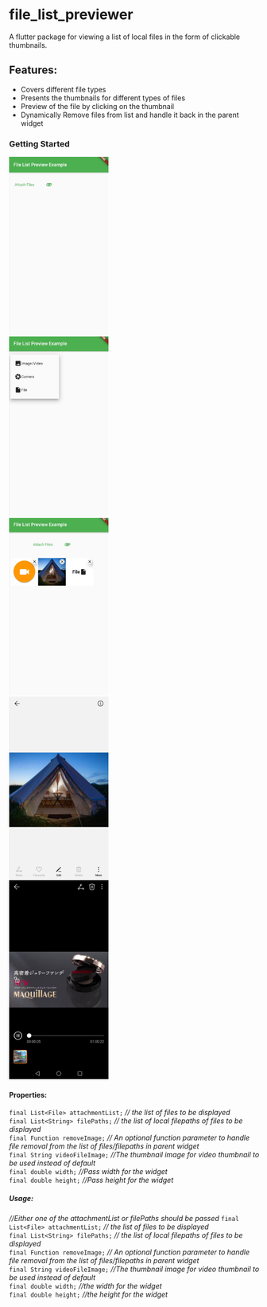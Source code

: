 # file_list_previewer

A flutter package for viewing a list of local files in the form of clickable thumbnails.

## Features:
* Covers different file types
* Presents the thumbnails for different types of files
* Preview of the file by clicking on the thumbnail 
* Dynamically Remove files from list and handle it back in the parent widget

### Getting Started

<img src="https://github.com/walkingtree/file_list_previewer/blob/master/assets/images/2020-09-02.jpg" width="200">
 <br />
<img src="https://github.com/walkingtree/file_list_previewer/blob/master/assets/images/2020-09-02%20(2).jpg" width="200">
 <br />
<img src="https://github.com/walkingtree/file_list_previewer/blob/master/assets/images/2020-09-02%20(3).jpg" width="200">
<br />
<img src="https://github.com/walkingtree/file_list_previewer/blob/master/assets/images/2020-09-02%20(4).jpg" width="200">
<br />
<img src="https://github.com/walkingtree/file_list_previewer/blob/master/assets/images/2020-09-02%20(1).jpg" width="200">


#### Properties:

```final List<File> attachmentList;```    *// the list of files to be displayed*<br />
```final List<String> filePaths;```       *// the list of local filepaths of files to be displayed*<br />
```final Function removeImage;```         *// An optional function parameter to handle file removal from the list of files/filepaths in parent widget*<br />
```final String videoFileImage;```        *//The thumbnail image for video thumbnail to be used instead of default* <br />
```final double width;```                 *//Pass width for the widget*<br />
```final double height;```                *//Pass height for the widget*<br />


##### Usage:
*//Either one of the attachmentList or filePaths should be passed*
```final List<File> attachmentList;```    *// the list of files to be displayed*<br />
```final List<String> filePaths;```       *// the list of local filepaths of files to be displayed*<br />
```final Function removeImage;```         *// An optional function parameter to handle file removal from the list of files/filepaths in parent widget*<br />
```final String videoFileImage;```        *//The thumbnail image for video thumbnail to be used instead of default* <br />
```final double width;```                 *//the width for the widget*<br />
```final double height;```                *//the height for the widget*<br />

